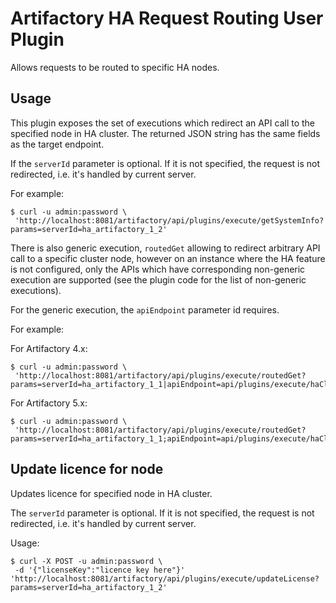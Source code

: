 Artifactory HA Request Routing User Plugin
==========================================

Allows requests to be routed to specific HA nodes.

Usage
-----

This plugin exposes the set of executions which redirect an API call to the
specified node in HA cluster. The returned JSON string has the same fields
as the target endpoint.

If the `serverId` parameter is optional. If it is not specified,
the request is not redirected, i.e. it's handled by current server.

For example:

```
$ curl -u admin:password \
 'http://localhost:8081/artifactory/api/plugins/execute/getSystemInfo?params=serverId=ha_artifactory_1_2'
```

There is also generic execution, `routedGet` allowing to redirect arbitrary API call
to a specific cluster node, however on an instance where the HA feature
is not configured, only the APIs which have corresponding non-generic execution
are supported (see the plugin code for the list of non-generic executions).

For the generic execution, the `apiEndpoint` parameter id requires.

For example:


For Artifactory 4.x:
```
$ curl -u admin:password \
 'http://localhost:8081/artifactory/api/plugins/execute/routedGet?params=serverId=ha_artifactory_1_1|apiEndpoint=api/plugins/execute/haClusterDump'
```

For Artifactory 5.x:
```
$ curl -u admin:password \
 'http://localhost:8081/artifactory/api/plugins/execute/routedGet?params=serverId=ha_artifactory_1_1;apiEndpoint=api/plugins/execute/haClusterDump'
```


Update licence for node
-----
Updates licence for specified node in HA cluster.

The `serverId` parameter is optional. If it is not specified,
the request is not redirected, i.e. it's handled by current server.

Usage:

```
$ curl -X POST -u admin:password \
 -d '{"licenseKey":"licence key here"}' 'http://localhost:8081/artifactory/api/plugins/execute/updateLicense?params=serverId=ha_artifactory_1_2'
```
